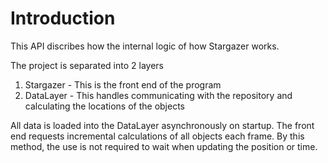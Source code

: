 # Introduction

This API discribes how the internal logic of how Stargazer works.

The project is separated into 2 layers

1. Stargazer - This is the front end of the program
2. DataLayer - This handles communicating with the repository and calculating the locations of the objects

All data is loaded into the DataLayer asynchronously on startup. The front end requests incremental calculations of all objects each frame. By this method, the use is not required to wait when updating the position or time. 